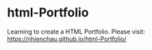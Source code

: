 # html-Portfolio
Learning to create a HTML Portfolio. Please visit: https://nhienchau.github.io/html-Portfolio/
